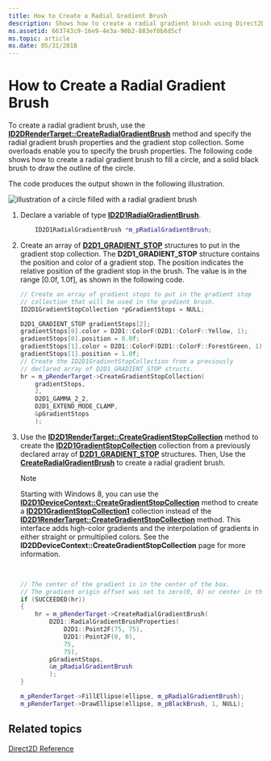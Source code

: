 ```yaml
---
title: How to Create a Radial Gradient Brush
description: Shows how to create a radial gradient brush using Direct2D.
ms.assetid: 663743c9-16e9-4e3a-90b2-883ef0b8d5cf
ms.topic: article
ms.date: 05/31/2018
---
```


# How to Create a Radial Gradient Brush

To create a radial gradient brush, use the [**ID2DRenderTarget::CreateRadialGradientBrush**](/windows/desktop/api/d2d1/nf-d2d1-id2d1rendertarget-createradialgradientbrush(constd2d1_radial_gradient_brush_properties__id2d1gradientstopcollection_id2d1radialgradientbrush)) method and specify the radial gradient brush properties and the gradient stop collection. Some overloads enable you to specify the brush properties. The following code shows how to create a radial gradient brush to fill a circle, and a solid black brush to draw the outline of the circle.

The code produces the output shown in the following illustration.

![illustration of a circle filled with a radial gradient brush](images/brushes-ovw-radials.png)

1.  Declare a variable of type [**ID2D1RadialGradientBrush**](/windows/win32/api/d2d1/nn-d2d1-id2d1radialgradientbrush).
    ```C++
        ID2D1RadialGradientBrush *m_pRadialGradientBrush;
    ```

    

2.  Create an array of [**D2D1\_GRADIENT\_STOP**](/windows/desktop/api/d2d1/ns-d2d1-d2d1_gradient_stop) structures to put in the gradient stop collection. The **D2D1\_GRADIENT\_STOP** structure contains the position and color of a gradient stop. The position indicates the relative position of the gradient stop in the brush. The value is in the range \[0.0f, 1.0f\], as shown in the following code.

    ```C++
    // Create an array of gradient stops to put in the gradient stop
    // collection that will be used in the gradient brush.
    ID2D1GradientStopCollection *pGradientStops = NULL;

    D2D1_GRADIENT_STOP gradientStops[2];
    gradientStops[0].color = D2D1::ColorF(D2D1::ColorF::Yellow, 1);
    gradientStops[0].position = 0.0f;
    gradientStops[1].color = D2D1::ColorF(D2D1::ColorF::ForestGreen, 1);
    gradientStops[1].position = 1.0f;
    // Create the ID2D1GradientStopCollection from a previously
    // declared array of D2D1_GRADIENT_STOP structs.
    hr = m_pRenderTarget->CreateGradientStopCollection(
        gradientStops,
        2,
        D2D1_GAMMA_2_2,
        D2D1_EXTEND_MODE_CLAMP,
        &pGradientStops
        );
    ```

    

3.  Use the [**ID2D1RenderTarget::CreateGradientStopCollection**](/windows/win32/api/d2d1/nf-d2d1-id2d1rendertarget-creategradientstopcollection(constd2d1_gradient_stop_uint32_d2d1_gamma_d2d1_extend_mode_id2d1gradientstopcollection)) method to create the [**ID2D1GradientStopCollection**](/windows/win32/api/d2d1/nn-d2d1-id2d1gradientstopcollection) collection from a previously declared array of [**D2D1\_GRADIENT\_STOP**](/windows/desktop/api/d2d1/ns-d2d1-d2d1_gradient_stop) structures. Then, Use the [**CreateRadialGradientBrush**](/windows/desktop/api/d2d1/nf-d2d1-id2d1rendertarget-createradialgradientbrush(constd2d1_radial_gradient_brush_properties__id2d1gradientstopcollection_id2d1radialgradientbrush)) to create a radial gradient brush.

    > [!Note]  
    > Starting with Windows 8, you can use the [**ID2D1DeviceContext::CreateGradientStopCollection**](/windows/win32/api/d2d1_1/nf-d2d1_1-id2d1devicecontext-creategradientstopcollection) method to create a [**ID2D1GradientStopCollection1**](/windows/win32/api/d2d1_1/nn-d2d1_1-id2d1gradientstopcollection1) collection instead of the [**ID2D1RenderTarget::CreateGradientStopCollection**](/windows/win32/api/d2d1/nf-d2d1-id2d1rendertarget-creategradientstopcollection(constd2d1_gradient_stop_uint32_d2d1_gamma_d2d1_extend_mode_id2d1gradientstopcollection)) method. This interface adds high-color gradients and the interpolation of gradients in either straight or prmultiplied colors. See the **ID2DDeviceContext::CreateGradientStopCollection** page for more information.

     

    ```C++
    // The center of the gradient is in the center of the box.
    // The gradient origin offset was set to zero(0, 0) or center in this case.
    if (SUCCEEDED(hr))
    {
        hr = m_pRenderTarget->CreateRadialGradientBrush(
            D2D1::RadialGradientBrushProperties(
                D2D1::Point2F(75, 75),
                D2D1::Point2F(0, 0),
                75,
                75),
            pGradientStops,
            &m_pRadialGradientBrush
            );
    }
    ```

    

    ```C++
    m_pRenderTarget->FillEllipse(ellipse, m_pRadialGradientBrush);
    m_pRenderTarget->DrawEllipse(ellipse, m_pBlackBrush, 1, NULL);
    ```

    

## Related topics

<dl> <dt>

[Direct2D Reference](reference.md)
</dt> </dl>

 

 
